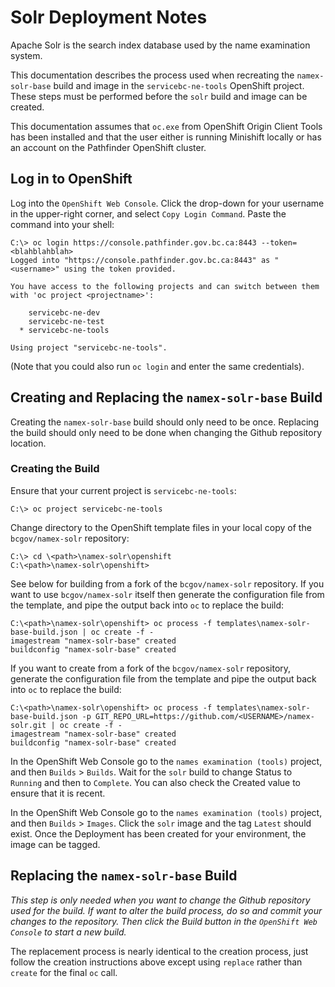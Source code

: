 # Solr Deployment Notes

Apache Solr is the search index database used by the name examination system.

This documentation describes the process used when recreating the `namex-solr-base` build and image in the
`servicebc-ne-tools` OpenShift project. These steps must be performed before the `solr` build and image can be created.

This documentation assumes that `oc.exe` from OpenShift Origin Client Tools has been installed and that the user either
is running Minishift locally or has an account on the Pathfinder OpenShift cluster.

## Log in to OpenShift

Log into the `OpenShift Web Console`. Click the drop-down for your username in the upper-right corner, and select
`Copy Login Command`. Paste the command into your shell:

```
C:\> oc login https://console.pathfinder.gov.bc.ca:8443 --token=<blahblahblah>
Logged into "https://console.pathfinder.gov.bc.ca:8443" as "<username>" using the token provided.

You have access to the following projects and can switch between them with 'oc project <projectname>':

    servicebc-ne-dev
    servicebc-ne-test
  * servicebc-ne-tools

Using project "servicebc-ne-tools".
```

(Note that you could also run `oc login` and enter the same credentials).

## Creating and Replacing the `namex-solr-base` Build

Creating the `namex-solr-base` build should only need to be once. Replacing the build should only need to be done when
changing the Github repository location.

### Creating the Build

Ensure that your current project is `servicebc-ne-tools`:

```
C:\> oc project servicebc-ne-tools
```

Change directory to the OpenShift template files in your local copy of the `bcgov/namex-solr` repository:

```
C:\> cd \<path>\namex-solr\openshift
C:\<path>\namex-solr\openshift>
```

See below for building from a fork of the `bcgov/namex-solr` repository. If you want to use `bcgov/namex-solr` itself
then generate the configuration file from the template, and pipe the output back into `oc` to replace the build:

```
C:\<path>\namex-solr\openshift> oc process -f templates\namex-solr-base-build.json | oc create -f -
imagestream "namex-solr-base" created
buildconfig "namex-solr-base" created
```

If you want to create from a fork of the `bcgov/namex-solr` repository, generate the configuration file from the
template and pipe the output back into `oc` to replace the build:

```
C:\<path>\namex-solr\openshift> oc process -f templates\namex-solr-base-build.json -p GIT_REPO_URL=https://github.com/<USERNAME>/namex-solr.git | oc create -f -
imagestream "namex-solr-base" created
buildconfig "namex-solr-base" created
```

In the OpenShift Web Console go to the `names examination (tools)` project, and then `Builds` > `Builds`. Wait for the
`solr` build to change Status to `Running` and then to `Complete`. You can also check the Created value to ensure that
it is recent. 

In the OpenShift Web Console go to the `names examination (tools)` project, and then `Builds` > `Images`. Click the
`solr` image and the tag `Latest` should exist. Once the Deployment has been created for your environment, the image
can be tagged.

## Replacing the `namex-solr-base` Build

*This step is only needed when you want to change the Github repository used for the build. If want to alter the build
process, do so and commit your changes to the repository. Then click the Build button in the `OpenShift Web Console` to
start a new build.*

The replacement process is nearly identical to the creation process, just follow the creation instructions above except
using `replace` rather than `create` for the final `oc` call.
